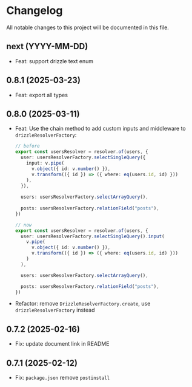 # Changelog

All notable changes to this project will be documented in this file.

## next (YYYY-MM-DD)

- Feat: support drizzle text enum

## 0.8.1 (2025-03-23)

- Feat: export all types

## 0.8.0 (2025-03-11)

- Feat: Use the chain method to add custom inputs and middleware to `drizzleResolverFactory`:
  ```ts
  // before 
  export const usersResolver = resolver.of(users, {
    user: usersResolverFactory.selectSingleQuery({
      input: v.pipe( 
        v.object({ id: v.number() }), 
        v.transform(({ id }) => ({ where: eq(users.id, id) })) 
      ), 
    }), 
   
    users: usersResolverFactory.selectArrayQuery(),
   
    posts: usersResolverFactory.relationField("posts"),
  })
  
  // now
  export const usersResolver = resolver.of(users, {
    user: usersResolverFactory.selectSingleQuery().input(
      v.pipe(
        v.object({ id: v.number() }),
        v.transform(({ id }) => ({ where: eq(users.id, id) }))
      )
    ),

    users: usersResolverFactory.selectArrayQuery(),

    posts: usersResolverFactory.relationField("posts"),
  })
  ```
- Refactor: remove `DrizzleResolverFactory.create`, use `drizzleResolverFactory` instead

## 0.7.2 (2025-02-16)

- Fix: update document link in README

## 0.7.1 (2025-02-12)

- Fix: `package.json` remove `postinstall` 